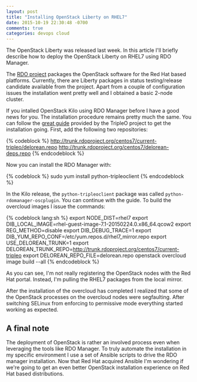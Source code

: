 ```yaml
---
layout: post
title: "Installing OpenStack Liberty on RHEL7"
date: 2015-10-19 22:30:48 -0700
comments: true
categories: devops cloud
---
```


The OpenStack Liberty was released last week. In this article I'll briefly describe how to deploy the OpenStack Liberty on RHEL7 using RDO Manager.

<!-- more -->

The [RDO project](https://www.rdoproject.org/ "RDO project") packages the OpenStack software for the Red Hat based platforms. Currently, there are Liberty packages in status testing/release candidate available from the project. Apart from a couple of configuration issues the installation went pretty well and I obtained a basic 2-node cluster.

If you intalled OpenStack Kilo using RDO Manager before I have a good news for you. The installation procedure remains pretty much the same. You can follow the [great guide](http://docs.openstack.org/developer/tripleo-docs/ "TripleO Doc") provided by the TripleO project to get the installation going. First, add the following two repositories:

{% codeblock %}
http://trunk.rdoproject.org/centos7/current-tripleo/delorean.repo
http://trunk.rdoproject.org/centos7/delorean-deps.repo
{% endcodeblock %}

Now you can install the RDO Manager with:

{% codeblock %}
sudo yum install python-tripleoclient
{% endcodeblock %}

In the Kilo release, the `python-tripleoclient` package was called `python-rdomanager-oscplugin`. You can continue with the guide. To build the overcloud images I issue the commands:

{% codeblock lang:sh %}
export NODE_DIST=rhel7
export DIB_LOCAL_IMAGE=rhel-guest-image-7.1-20150224.0.x86_64.qcow2
export REG_METHOD=disable
export DIB_DEBUG_TRACE=1
export DIB_YUM_REPO_CONF=/etc/yum.repos.d/rhel7_mirror.repo
export USE_DELOREAN_TRUNK=1
export DELOREAN_TRUNK_REPO=http://trunk.rdoproject.org/centos7/current-tripleo
export DELOREAN_REPO_FILE=delorean.repo
openstack overcloud image build --all
{% endcodeblock %}

As you can see, I'm not really registering the OpenStack nodes with the Red Hat portal. Instead, I'm pulling the RHEL7 packages from the local mirror.

After the installation of the overcloud has completed I realized that some of the OpenStack processes on the overcloud nodes were segfaulting. After switching SELinux from enforcing to permissive mode everything started working as expected.

## A final note

The deployment of OpenStack is rather an involved process even when leveraging the tools like RDO Manager. To truly automate the installation in my specific environment I use a set of Ansible scripts to drive the RDO manager installation. Now that Red Hat acquired Ansible I'm wondering if we're going to get an even better OpenStack installation experience on Red Hat based distributions.
